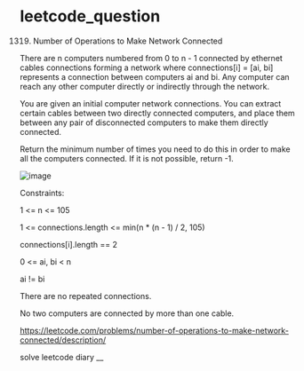 # leetcode_question

1319. Number of Operations to Make Network Connected

There are n computers numbered from 0 to n - 1 connected by ethernet cables connections forming a network where connections[i] = [ai, bi] represents a connection between computers ai and bi. Any computer can reach any other computer directly or indirectly through the network.

You are given an initial computer network connections. You can extract certain cables between two directly connected computers, and place them between any pair of disconnected computers to make them directly connected.

Return the minimum number of times you need to do this in order to make all the computers connected. If it is not possible, return -1.

 ![image](https://user-images.githubusercontent.com/103315098/227155938-04e51e11-6845-47c6-bfd1-a52b9806436d.png)

Constraints:

1 <= n <= 105

1 <= connections.length <= min(n * (n - 1) / 2, 105)

connections[i].length == 2

0 <= ai, bi < n

ai != bi

There are no repeated connections.

No two computers are connected by more than one cable.

https://leetcode.com/problems/number-of-operations-to-make-network-connected/description/

solve leetcode diary
__
